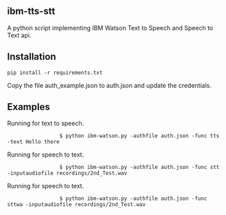 ## ibm-tts-stt
A python script implementing IBM Watson Text to Speech and Speech to Text api.

## Installation
`
pip install -r requirements.txt
`

Copy the file auth_example.json to auth.json and update the credentials.


## Examples                                                                                            

Running for text to speech.

`                 
$ python ibm-watson.py -authfile auth.json -func tts -text Hello there
`

Running for speech to text.

`                 
$ python ibm-watson.py -authfile auth.json -func stt -inputaudiofile recordings/2nd_Test.wav
`

Running for speech to text.

`                 
$ python ibm-watson.py -authfile auth.json -func sttwa -inputaudiofile recordings/2nd_Test.wav
`